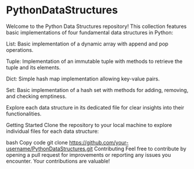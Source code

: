 # PythonDataStructures
Welcome to the Python Data Structures repository! This collection features basic implementations of four fundamental data structures in Python:

List: Basic implementation of a dynamic array with append and pop operations.

Tuple: Implementation of an immutable tuple with methods to retrieve the tuple and its elements.

Dict: Simple hash map implementation allowing key-value pairs.

Set: Basic implementation of a hash set with methods for adding, removing, and checking emptiness.

Explore each data structure in its dedicated file for clear insights into their functionalities.

Getting Started
Clone the repository to your local machine to explore individual files for each data structure:

bash
Copy code
git clone https://github.com/your-username/PythonDataStructures.git
Contributing
Feel free to contribute by opening a pull request for improvements or reporting any issues you encounter. Your contributions are valuable!

